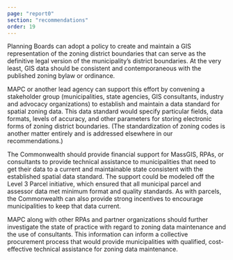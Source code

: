 ```yaml
---
page: "report0"
section: "recommendations"
order: 19
---
```

Planning Boards can adopt a policy to create and maintain a GIS representation of the zoning district boundaries that can serve as the definitive legal version of the municipality’s district boundaries. At the very least, GIS data should be consistent and contemporaneous with the published zoning bylaw or ordinance.

MAPC or another lead agency can support this effort by convening a stakeholder group (municipalities, state agencies, GIS consultants, industry and advocacy organizations) to establish and maintain a data standard for spatial zoning data. This data standard would specify particular fields, data formats, levels of accuracy, and other parameters for storing electronic forms of zoning district boundaries. (The standardization of zoning codes is another matter entirely and is addressed elsewhere in our recommendations.)

The Commonwealth should provide financial support for MassGIS, RPAs, or consultants to provide technical assistance to municipalities that need to get their data to a current and maintainable state consistent with the established spatial data standard. The support could be modeled off the Level 3 Parcel initiative, which ensured that all municipal parcel and assessor data met minimum format and quality standards. As with parcels, the Commonwealth can also provide strong incentives to encourage municipalities to keep that data current.

MAPC along with other RPAs and partner organizations should further investigate the state of practice with regard to zoning data maintenance and the use of consultants. This information can inform a collective procurement process that would provide municipalities with qualified, cost-effective technical assistance for zoning data maintenance.